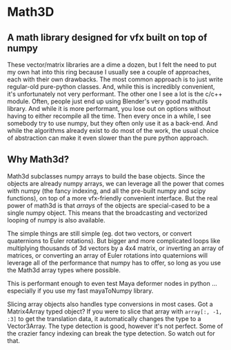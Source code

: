 # Math3D
## A math library designed for vfx built on top of numpy

These vector/matrix libraries are a dime a dozen, but I felt the need to put my own hat into this ring because I usually see a couple of approaches, each with their own drawbacks.
The most common approach is to just write regular-old pure-python classes. And, while this is incredibly convenient, it's unfortunately not very performant.
The other one I see a lot is the c/c++ module.  Often, people just end up using Blender's very good mathutils library.  And while it is more performant, you lose out on options without having to either recompile all the time.
Then every once in a while, I see somebody try to use numpy, but they often only use it as a back-end. And while the algorithms already exist to do most of the work, the usual choice of abstraction can make it even slower than the pure python approach.

## Why Math3d?
Math3d subclasses numpy arrays to build the base objects. Since the objects are already numpy arrays, we can leverage all the power that comes with numpy (the fancy indexing, and all the pre-built numpy and scipy functions), on top of a more vfx-friendly convenient interface. But the real power of math3d is that *arrays* of the objects are special-cased to be a single numpy object. This means that the broadcasting and vectorized looping of numpy is also available.

The simple things are still simple (eg. dot two vectors, or convert quaternions to Euler rotations). But bigger and more complicated loops like multiplying thousands of 3d vectors by a 4x4 matrix, or inverting an array of matrices, or converting an array of Euler rotations into quaternions will leverage all of the performance that numpy has to offer, so long as you use the Math3d array types where possible.

This is performant enough to even test Maya deformer nodes in python ... especially if you use my fast mayaToNumpy library.


Slicing array objects also handles type conversions in most cases.  Got a Matrix4Array typed object?  If you were to slice that array with `array[:, -1, :3]` to get the translation data, it automatically changes the type to a Vector3Array.
The type detection is good, however it's not perfect. Some of the crazier fancy indexing can break the type detection. So watch out for that.
